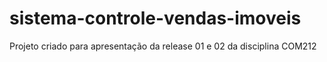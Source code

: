 # sistema-controle-vendas-imoveis
Projeto criado para apresentação da release 01 e 02 da disciplina COM212
